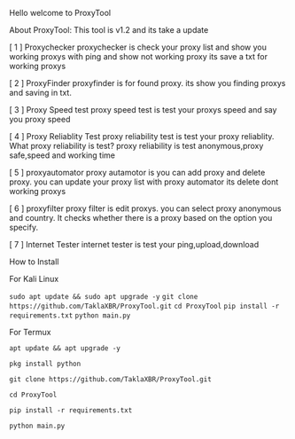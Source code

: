 Hello welcome to ProxyTool

About ProxyTool:
This tool is v1.2 and its take a update

[ 1 ] Proxychecker
proxychecker is check your proxy list and show you working proxys with ping and show not working proxy its save a txt for working proxys

[ 2 ] ProxyFinder
proxyfinder is for found proxy. its show you finding proxys and saving in txt.

[ 3 ] Proxy Speed test
proxy speed test is test your proxys speed and say you proxy speed

[ 4 ] Proxy Reliablity Test
proxy reliability test is test your proxy reliablity. What proxy reliability is test?
proxy reliability is test anonymous,proxy safe,speed and working time

[ 5 ] proxyautomator
proxy autamotor is you can add proxy and delete proxy. you can update your proxy list with proxy automator its delete dont working proxys

[ 6 ] proxyfilter
proxy filter is edit proxys. you can select proxy anonymous and country. It checks whether there is a proxy based on the option you specify.

[ 7 ] Internet Tester
internet tester is test your ping,upload,download

How to Install

For Kali Linux

```sudo apt update && sudo apt upgrade -y```
```git clone https://github.com/TaklaXBR/ProxyTool.git```
```cd ProxyTool```
```pip install -r requirements.txt```
```python main.py```


For Termux


```apt update && apt upgrade -y```


```pkg install python```


```git clone https://github.com/TaklaXBR/ProxyTool.git```


```cd ProxyTool```


```pip install -r requirements.txt```


```python main.py```
